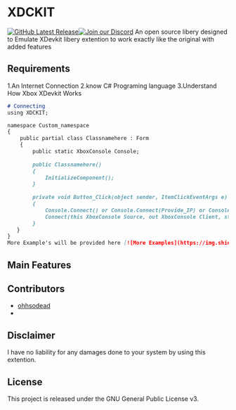 # XDCKIT
[![GitHub Latest Release](https://img.shields.io/badge/Latest-Release-red)](https://github.com/XBM360/XDCKIT/releases)[![Join our Discord](https://img.shields.io/badge/join%20Us-discord-7289DA)](https://discord.gg/QvdmNnfQ86)
An open source libery designed to Emulate XDevkit libery extention to work exactly like the original with added features

## Requirements
1.An Internet Connection
2.know C# Programing language
3.Understand How Xbox XDevkit Works

```markdown
# Connecting
using XDCKIT;

namespace Custom_namespace
{
    public partial class Classnamehere : Form
    {
        public static XboxConsole Console;
    
        public Classnamehere()
        {
            InitializeComponent();
        }
        
        private void Button_Click(object sender, ItemClickEventArgs e)
        {
            Console.Connect() or Console.Connect(Provide_IP) or Console.Connect(Provide_IP,provide_CostumePort) or
            Connect(this XboxConsole Source, out XboxConsole Client, string ConsoleNameOrIP = "default", int Port = 730)
        }
   }
}
More Example's will be provided here [![More Examples](https://img.shields.io/badge/More-Examples-red)](https://xbm360.github.io/XDCKIT/)
```

## Main Features

## Contributors
* [ohhsodead](https://github.com/ohhsodead)
* 
## Disclaimer
I have no liability for any damages done to your system by using this extention.

## License

This project is released under the GNU General Public License v3.
